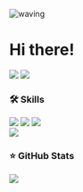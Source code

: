 ![waving](https://capsule-render.vercel.app/api?type=waving&height=130&&fontAlign=80&fontAlignY=40&color=gradient)
# Hi there!

<a href="mailto:redzisu@gmail.com"><img src="https://img.shields.io/badge/redzisu@gmail.com-EA4335?style=flat-square&logo=Gmail&logoColor=white"></a>
<img src="https://img.shields.io/badge/@redzisu-E4405F?style=flat-square&logo=instagram&logoColor=white"></a>


### 🛠️ Skills
<img src="https://img.shields.io/badge/Java-ED8B00?style=flat-square&logo=openjdk&logoColor=white"></img>
<img src="https://img.shields.io/badge/Spring-6DB33F?style=flat-square&logo=spring&logoColor=white"></img>
<img src="https://img.shields.io/badge/JavaScript-F7DF1E?style=flat-square&logo=JavaScript&logoColor=white"></img>
<br>
<img src="https://img.shields.io/badge/WebSquare5-294B81?style=flat-square&logo=Websquare&logoColor=white"></img>


### ⭐ GitHub Stats
<div aline=senter>
  <img src="https://github-readme-stats.vercel.app/api?username=redzisu&show_icons=true&theme=ambient_gradient">
</div>
